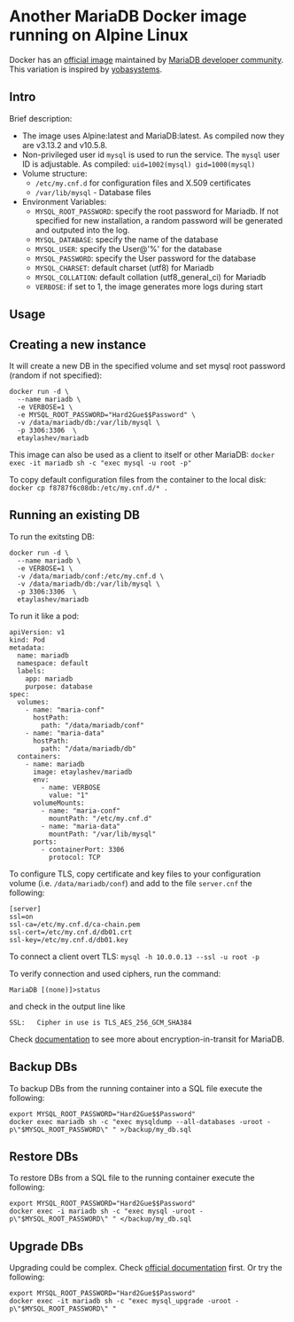 # Another MariaDB Docker image running on Alpine Linux

Docker has an [official image](https://hub.docker.com/_/mariadb) maintained by [MariaDB developer community](https://github.com/MariaDB/mariadb-docker). This variation is inspired by [yobasystems](https://github.com/yobasystems/alpine-mariadb).

## Intro

Brief description:
* The image uses Alpine:latest and MariaDB:latest. As compiled now they are v3.13.2 and v10.5.8.
* Non-privileged user id ``mysql`` is used to run the service. The ``mysql`` user ID is adjustable. As compiled: ``uid=1002(mysql) gid=1000(mysql)``
* Volume structure:
  * ``/etc/my.cnf.d`` for configuration files and X.509 certificates
  * ``/var/lib/mysql`` - Database files
* Environment Variables:
  * ``MYSQL_ROOT_PASSWORD``: specify the root password for Mariadb. If not specified for new installation, a random password will be generated and outputed into the log.
  * ``MYSQL_DATABASE``: specify the name of the database
  * ``MYSQL_USER``: specify the User@'%' for the database
  * ``MYSQL_PASSWORD``: specify the User password for the database
  * ``MYSQL_CHARSET``: default charset (utf8) for Mariadb
  * ``MYSQL_COLLATION``: default collation (utf8_general_ci) for Mariadb
  * ``VERBOSE``: if set to 1, the image generates more logs during start

## Usage

## Creating a new instance
It will create a new DB in the specified volume and set mysql root password (random if not specified):
```
docker run -d \
  --name mariadb \
  -e VERBOSE=1 \
  -e MYSQL_ROOT_PASSWORD="Hard2Gue$$Password" \
  -v /data/mariadb/db:/var/lib/mysql \
  -p 3306:3306  \
  etaylashev/mariadb
```
This image can also be used as a client to itself or other MariaDB:
``docker exec -it mariadb sh -c "exec mysql -u root -p"``

To copy default configuration files from the container to the local disk:
``docker cp f8787f6c08db:/etc/my.cnf.d/* .``

## Running an existing DB
To run the exitsting DB:
```
docker run -d \
  --name mariadb \
  -e VERBOSE=1 \
  -v /data/mariadb/conf:/etc/my.cnf.d \
  -v /data/mariadb/db:/var/lib/mysql \
  -p 3306:3306  \
  etaylashev/mariadb
```
To run it like a pod:
```
apiVersion: v1
kind: Pod
metadata:
  name: mariadb
  namespace: default
  labels:
    app: mariadb
    purpose: database
spec:
  volumes:
    - name: "maria-conf"
      hostPath:
        path: "/data/mariadb/conf"
    - name: "maria-data"
      hostPath:
        path: "/data/mariadb/db"
  containers:
    - name: mariadb
      image: etaylashev/mariadb
      env: 
        - name: VERBOSE
          value: "1"
      volumeMounts:
        - name: "maria-conf"
          mountPath: "/etc/my.cnf.d"
        - name: "maria-data"
          mountPath: "/var/lib/mysql"
      ports:
        - containerPort: 3306
          protocol: TCP
```

To configure TLS, copy certificate and key files to your configuration volume (i.e. ``/data/mariadb/conf``) and add to the file ``server.cnf`` the following:
```
[server]
ssl=on
ssl-ca=/etc/my.cnf.d/ca-chain.pem
ssl-cert=/etc/my.cnf.d/db01.crt
ssl-key=/etc/my.cnf.d/db01.key
```
To connect a client overt TLS:
``mysql -h 10.0.0.13 --ssl -u root -p``

To verify connection and used ciphers, run the command:
```
MariaDB [(none)]>status
```
and check in the output line like 
```
SSL:   Cipher in use is TLS_AES_256_GCM_SHA384
```

Check [documentation](https://mariadb.com/kb/en/secure-connections-overview/) to see more about encryption-in-transit for MariaDB.

## Backup DBs
To backup DBs from the running container into a SQL file execute the following:
```
export MYSQL_ROOT_PASSWORD="Hard2Gue$$Password"
docker exec mariadb sh -c "exec mysqldump --all-databases -uroot -p\"$MYSQL_ROOT_PASSWORD\" " >/backup/my_db.sql
```

## Restore DBs
To restore DBs from a SQL file to the running container execute the following:
```
export MYSQL_ROOT_PASSWORD="Hard2Gue$$Password"
docker exec -i mariadb sh -c "exec mysql -uroot -p\"$MYSQL_ROOT_PASSWORD\" " </backup/my_db.sql
```

## Upgrade DBs
Upgrading could be complex. Check [official documentation](https://mariadb.com/kb/en/upgrading-between-major-mariadb-versions/) first. 
Or try the following: 
```
export MYSQL_ROOT_PASSWORD="Hard2Gue$$Password"
docker exec -it mariadb sh -c "exec mysql_upgrade -uroot -p\"$MYSQL_ROOT_PASSWORD\" "
```
